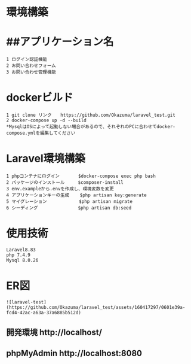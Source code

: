 環境構築　　
=====
##アプリケーション名  
=====
    1 ログイン認証機能  
    2 お問い合わせフォーム  
    3 お問い合わせ管理機能  
    
dockerビルド  
=====
    1 git clone リンク　　https://github.com/Okazuma/laravel_test.git  
    2 docker-compose up -d --build  
    *MysqlはOSによって起動しない場合があるので、それぞれのPCに合わせてdocker-compose.ymlを編集してください

Laravel環境構築  
=====
    1 phpコンテナにログイン       $docker-compose exec php bash  
    2 パッケージのインストール     $composer-install  
    3 env.exampleから.envを作成し、環境変数を変更  
    4 アプリケーションキーの生成    $php artisan key:generate  
    5 マイグレーション            $php artisan migrate  
    6 シーディング               $php artisan db:seed  

使用技術  
=====
    Laravel8.83  
    php 7.4.9  
    Mysql 8.0.26  

ER図  
=====
    ![laravel-test](https://github.com/Okazuma/laravel_test/assets/160417297/0601e39a-fcd4-42ac-a63a-37a6885b512d) 

開発環境 http://localhost/  
-----

phpMyAdmin http://localhost:8080  
-----


